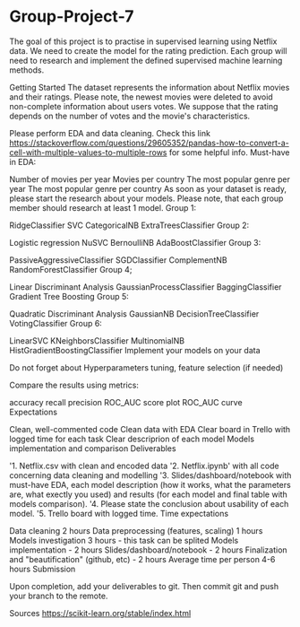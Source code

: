 # Group-Project-7

The goal of this project is to practise in supervised learning using Netflix data. We need to create the model for the rating prediction. Each group will need to research and implement the defined supervised machine learning methods.

Getting Started
The dataset represents the information about Netflix movies and their ratings. Please note, the newest movies were deleted to avoid non-complete information about users votes. We suppose that the rating depends on the number of votes and the movie's characteristics.

Please perform EDA and data cleaning. Check this link https://stackoverflow.com/questions/29605352/pandas-how-to-convert-a-cell-with-multiple-values-to-multiple-rows for some helpful info.
Must-have in EDA:

Number of movies per year
Movies per country
The most popular genre per year
The most popular genre per country
As soon as your dataset is ready, please start the research about your models. Please note, that each group member should research at least 1 model.
Group 1:

RidgeClassifier
SVC
CategoricalNB
ExtraTreesClassifier
Group 2:

Logistic regression
NuSVC
BernoulliNB
AdaBoostClassifier
Group 3:

PassiveAggressiveClassifier
SGDClassifier
ComplementNB
RandomForestClassifier
Group 4;

Linear Discriminant Analysis
GaussianProcessClassifier
BaggingClassifier
Gradient Tree Boosting
Group 5:

Quadratic Discriminant Analysis
GaussianNB
DecisionTreeClassifier
VotingClassifier
Group 6:

LinearSVC
KNeighborsClassifier
MultinomialNB
HistGradientBoostingClassifier
Implement your models on your data

Do not forget about Hyperparameters tuning, feature selection (if needed)

Compare the results using metrics:

accuracy
recall
precision
ROC_AUC score
plot ROC_AUC curve
Expectations

Clean, well-commented code
Clean data with EDA
Clear board in Trello with logged time for each task
Clear descriprion of each model
Models implementation and comparison
Deliverables

'1. Netflix.csv with clean and encoded data
'2. Netflix.ipynb' with all code concerning data cleaning and modelling
'3. Slides/dashboard/notebook with must-have EDA, each model description (how it works, what the parameters are, what exectly you used) and results (for each model and final table with models comparison).
'4. Please state the conclusion about usability of each model.
'5. Trello board with logged time.
Time expectations

Data cleaning 2 hours
Data preprocessing (features, scaling) 1 hours
Models investigation 3 hours - this task can be splited
Models implementation - 2 hours
Slides/dashboard/notebook - 2 hours
Finalization and "beautification" (github, etc) - 2 hours Average time per person 4-6 hours
Submission

Upon completion, add your deliverables to git. Then commit git and push your branch to the remote.

Sources
https://scikit-learn.org/stable/index.html
